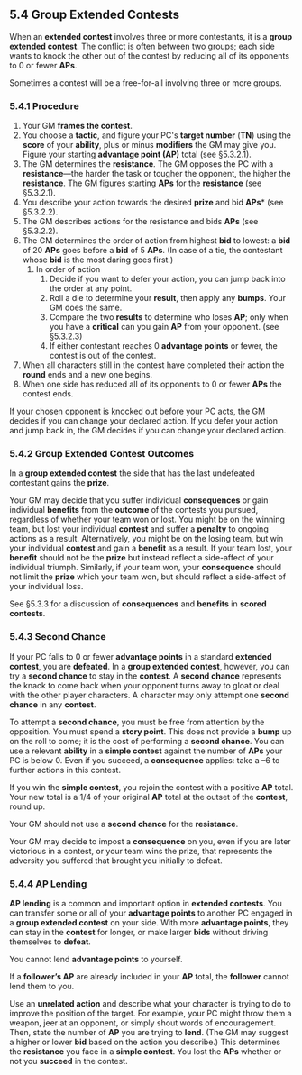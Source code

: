 ## 5.4 Group Extended Contests

When an **extended contest** involves three or more contestants, it is a **group extended contest**. The conflict is often between two groups; each side wants to knock the other out of the contest by reducing all of its opponents to 0 or fewer **APs**.

Sometimes a contest will be a free-for-all involving three or more groups.

### 5.4.1 Procedure

1. Your GM **frames the contest**.
2. You choose a **tactic**, and figure your PC's **target number** (**TN**) using the **score** of your **ability**, plus or minus **modifiers** the GM may give you. Figure your starting **advantage point (AP)** total (see §5.3.2.1).
3. The GM determines the **resistance**. The GM opposes the PC with a **resistance**—the harder the task or tougher the opponent, the higher the **resistance**. The GM figures starting **APs** for the **resistance** (see §5.3.2.1).
4. You describe your action towards the desired **prize** and bid **APs*** (see §5.3.2.2).
5. The GM describes actions for the resistance and bids **APs** (see §5.3.2.2).
5. The GM determines the order of action from highest **bid** to lowest: a **bid** of 20 **APs** goes before a **bid** of 5 **APs**. (In case of a tie, the contestant whose **bid** is the most daring goes first.)
    1. In order of action 
        1. Decide if you want to defer your action, you can jump back into the order at any point. 
        2. Roll a die to determine your **result**, then apply any **bumps**. Your GM does the same.
        3. Compare the two **results** to determine who loses **AP**; only when you have a **critical** can you gain **AP** from your opponent. (see §5.3.2.3)
        4. If either contestant reaches 0 **advantage points** or fewer, the contest is out of the contest.
6. When all characters still in the contest have completed their action the **round** ends and a new one begins.
7. When one side has reduced all of its opponents to 0 or fewer **APs** the contest ends.

If your chosen opponent is knocked out before your PC acts, the GM decides if you can change your declared action. If you defer your action and jump back in, the GM decides if you can change your declared action. 

### 5.4.2 Group Extended Contest Outcomes

In a **group extended contest** the side that has the last undefeated contestant gains the **prize**.

Your GM may decide that you suffer individual **consequences** or gain individual **benefits** from the **outcome** of the contests you pursued, regardless of whether your team won or lost. You might be on the winning team, but lost your individual **contest** and suffer a **penalty** to ongoing actions as a result. Alternatively, you might be on the losing team, but win your individual **contest** and gain a **benefit** as a result. If your team lost, your **benefit** should not be the **prize** but instead reflect a side-affect of your individual triumph. Similarly, if your team won, your **consequence** should not limit the **prize** which your team won, but should reflect a side-affect of your individual loss.

See §5.3.3 for a discussion of **consequences** and **benefits** in **scored contests**.

### 5.4.3 Second Chance

If your PC falls to 0 or fewer **advantage points** in a standard **extended contest**, you are **defeated**. In a **group extended contest**, however, you can try a **second chance** to stay in the **contest**. A **second chance** represents the knack to come back when your opponent turns away to gloat or deal with the other player characters. A character may only attempt one **second chance** in any **contest**.

To attempt a **second chance**, you must be free from attention by the opposition. You must spend a **story point**. This does not provide a **bump** up on the roll to come; it is the cost of performing a **second chance**. You can use a relevant **ability** in a **simple contest** against the number of **APs** your PC is below 0. Even if you succeed, a **consequence** applies: take a –6 to further actions in this contest.

If you win the **simple contest**, you rejoin the contest with a positive **AP** total. Your new total is a 1/4 of your original **AP** total at the outset of the **contest**, round up.

Your GM should not use a **second chance** for the **resistance**.

Your GM may decide to impost a **consequence** on you, even if you are later victorious in a contest, or your team wins the prize, that represents the adversity you suffered that brought you initially to defeat.

### 5.4.4 AP Lending

**AP lending** is a common and important option in **extended contests**. You can transfer some or all of your **advantage points** to another PC engaged in a **group extended contest** on your side. With more **advantage points**, they can stay in the **contest** for longer, or make larger **bids** without driving themselves to **defeat**.

You cannot lend **advantage points** to yourself.

If a **follower’s AP** are already included in your **AP** total, the **follower** cannot lend them to you.

Use an **unrelated action** and describe what your character is trying to do to improve the position of the target. For example, your PC might throw them a weapon, jeer at an opponent, or simply shout words of encouragement. Then, state the number of **AP** you are trying to **lend**. (The GM may suggest a higher or lower **bid** based on the action you describe.) This determines the **resistance** you face in a **simple contest**. You lost the **APs** whether or not you **succeed** in the contest.


